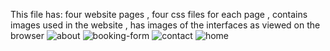 This file has:
four website pages ,
four css files for each page ,
contains images used in the website ,
has images of the interfaces as viewed on the browser
![about](https://github.com/user-attachments/assets/c2c60207-df82-44b5-870c-a78d1a4946f4)
![booking-form](https://github.com/user-attachments/assets/e8f1eed0-9d6d-4a9e-a92a-c24152fc1ff3)
![contact](https://github.com/user-attachments/assets/4a850b1d-8a7d-4c07-aabe-fc306479f68d)
![home](https://github.com/user-attachments/assets/0411003d-d4db-4bda-9068-dd7cf3501f16)
